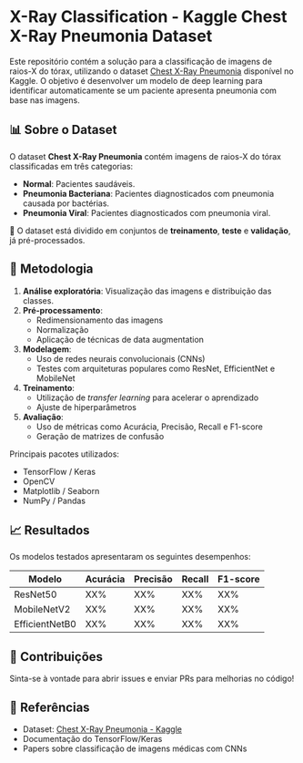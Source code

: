 # X-Ray Classification - Kaggle Chest X-Ray Pneumonia Dataset

Este repositório contém a solução para a classificação de imagens de raios-X do tórax, utilizando o dataset [Chest X-Ray Pneumonia](https://www.kaggle.com/datasets/paultimothymooney/chest-xray-pneumonia) disponível no Kaggle. O objetivo é desenvolver um modelo de deep learning para identificar automaticamente se um paciente apresenta pneumonia com base nas imagens.

## 📊 Sobre o Dataset

O dataset **Chest X-Ray Pneumonia** contém imagens de raios-X do tórax classificadas em três categorias:

- **Normal**: Pacientes saudáveis.
- **Pneumonia Bacteriana**: Pacientes diagnosticados com pneumonia causada por bactérias.
- **Pneumonia Viral**: Pacientes diagnosticados com pneumonia viral.

📌 O dataset está dividido em conjuntos de **treinamento**, **teste** e **validação**, já pré-processados.

## 🚀 Metodologia

1. **Análise exploratória**: Visualização das imagens e distribuição das classes.
2. **Pré-processamento**:
   - Redimensionamento das imagens
   - Normalização
   - Aplicação de técnicas de data augmentation
3. **Modelagem**:
   - Uso de redes neurais convolucionais (CNNs)
   - Testes com arquiteturas populares como ResNet, EfficientNet e MobileNet
4. **Treinamento**:
   - Utilização de *transfer learning* para acelerar o aprendizado
   - Ajuste de hiperparâmetros
5. **Avaliação**:
   - Uso de métricas como Acurácia, Precisão, Recall e F1-score
   - Geração de matrizes de confusão

Principais pacotes utilizados:

- TensorFlow / Keras
- OpenCV
- Matplotlib / Seaborn
- NumPy / Pandas

## 📈 Resultados

Os modelos testados apresentaram os seguintes desempenhos:

| Modelo         | Acurácia | Precisão | Recall | F1-score |
| -------------- | -------- | -------- | ------ | -------- |
| ResNet50       | XX%      | XX%      | XX%    | XX%      |
| MobileNetV2    | XX%      | XX%      | XX%    | XX%      |
| EfficientNetB0 | XX%      | XX%      | XX%    | XX%      |

## 📢 Contribuições

Sinta-se à vontade para abrir issues e enviar PRs para melhorias no código!

## 📜 Referências

- Dataset: [Chest X-Ray Pneumonia - Kaggle](https://www.kaggle.com/datasets/paultimothymooney/chest-xray-pneumonia)
- Documentação do TensorFlow/Keras
- Papers sobre classificação de imagens médicas com CNNs
